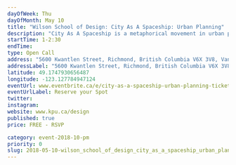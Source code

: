 ```yaml
---
dayOfWeek: Thu
dayOfMonth: May 10
title: "Wilson School of Design: City As A Spaceship: Urban Planning"
description: "City As A Spaceship is a metaphorical movement in urban planning - a new way of thinking about humans and their relationships with their habitats - an intelligent way of designing future cities. Product Design instructor Sue Fairburn hopes to provoke an active discussion about the future of cities.<br> <br> Sue discusses making cities self-sufficient, like a space station. Spaceship and space habitats are comparable to the modern, densely packed, and technology-driven metros of tomorrow.<br> https://www.facebook.com/events/618066951869379/"
startTime: 1-2:30
endTime: 
type: Open Call
address: "5600 Kwantlen Street, Richmond, British Columbia V6X 3V8, Vancouver, BC, Canada"
addressLabel: "5600 Kwantlen Street, Richmond, British Columbia V6X 3V8"
latitude: 49.1747930656487
longitude: -123.127784947124
eventUrl: www.eventbrite.ca/e/city-as-a-spaceship-urban-planning-tickets-45121011159
eventUrlLabel: Reserve your Spot
twitter: 
instagram: 
website: www.kpu.ca/design
published: true
price: FREE - RSVP

category: event-2018-10-pm
priority: 0
slug: 2018-05-10-wilson_school_of_design_city_as_a_spaceship_urban_planning
---
```


